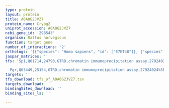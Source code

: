 ```yaml
---
type: protein
layout: protein
title: A0A0G2JVZ7
protein_name: Crybg2
uniprot_accession: A0A0G2JVZ7
ncbi_gene_id: '298543'
organism: Rattus norvegicus
function: target gene
number_of_interactions: '2'
orthologs: '[{"species": "Homo sapiens", "id": ["E7ET48"]}, {"species": "Mus musculus", "id": ["<a href=\"/protein/a0a2i3bqg2\">A0A2I3BQG2</a>"]}]'
jaspar_matrices: ''
tfs: 'Sp1,Q01714,24790,GTRD,chromatin immunoprecipitation assay,27924024%5Buid%5D,No

  Pgr,Q63449,25154,GTRD,chromatin immunoprecipitation assay,27924024%5Buid%5D,No'
targets: ''
tfs_download: tfs_of_A0A0G2JVZ7.tsv
targets_download: ''
bindingSites_download: ''
binding_sites_ls: ''

---
```

